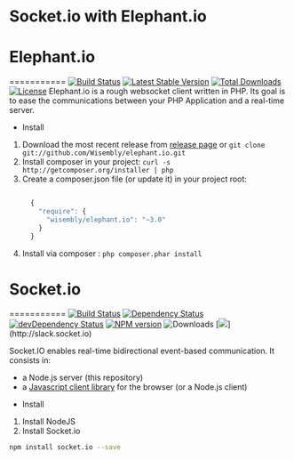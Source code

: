 # Socket.io with Elephant.io

# Elephant.io
===========
[![Build Status](https://travis-ci.org/Wisembly/elephant.io.svg?branch=master)](https://travis-ci.org/Wisembly/elephant.io)
[![Latest Stable Version](https://poser.pugx.org/wisembly/elephant.io/v/stable.svg)](https://packagist.org/packages/wisembly/elephant.io)
[![Total Downloads](https://poser.pugx.org/wisembly/elephant.io/downloads.svg)](https://packagist.org/packages/wisembly/elephant.io) 
[![License](https://poser.pugx.org/wisembly/elephant.io/license.svg)](https://packagist.org/packages/wisembly/elephant.io)
Elephant.io is a rough websocket client written in PHP. Its goal is to ease the communications between your PHP Application and a real-time server.

* Install
1. Download the most recent release from [release page](https://github.com/Wisembly/elephant.io/releases) or `git clone git://github.com/Wisembly/elephant.io.git`
2. Install composer in your project: `curl -s http://getcomposer.org/installer | php`
3. Create a composer.json file (or update it) in your project root:
    ```javascript

      {
        "require": {
          "wisembly/elephant.io": "~3.0"
        }
      }
    ```
4. Install via composer : `php composer.phar install`

# Socket.io
===========
[![Build Status](https://secure.travis-ci.org/socketio/socket.io.svg?branch=master)](https://travis-ci.org/socketio/socket.io)
[![Dependency Status](https://david-dm.org/socketio/socket.io.svg)](https://david-dm.org/socketio/socket.io)
[![devDependency Status](https://david-dm.org/socketio/socket.io/dev-status.svg)](https://david-dm.org/socketio/socket.io#info=devDependencies)
[![NPM version](https://badge.fury.io/js/socket.io.svg)](https://www.npmjs.com/package/socket.io)
![Downloads](https://img.shields.io/npm/dm/socket.io.svg?style=flat)
[![](http://slack.socket.io/badge.svg?)](http://slack.socket.io)

Socket.IO enables real-time bidirectional event-based communication. It consists in:

- a Node.js server (this repository)
- a [Javascript client library](https://github.com/socketio/socket.io-client) for the browser (or a Node.js client)

* Install
1. Install NodeJS
2. Install Socket.io
```bash
npm install socket.io --save
```
